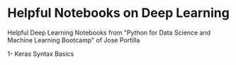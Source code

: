 # Helpful Notebooks on Deep Learning

Helpful Deep Learning Notebooks from "Python for Data Science and Machine Learning Bootcamp" of Jose Portilla

1- Keras Syntax Basics
